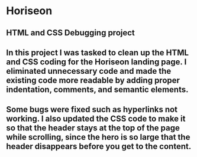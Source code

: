 # Horiseon
## HTML and CSS Debugging project

## In this project I was tasked to clean up the HTML and CSS coding for the Horiseon landing page.  I eliminated unnecessary code and made the existing code more readable by adding proper indentation, comments, and semantic elements.  

## Some bugs were fixed such as hyperlinks not working.  I also updated the CSS code to make it so that the header stays at the top of the page while scrolling, since the hero is so large that the header disappears before you get to the content.



